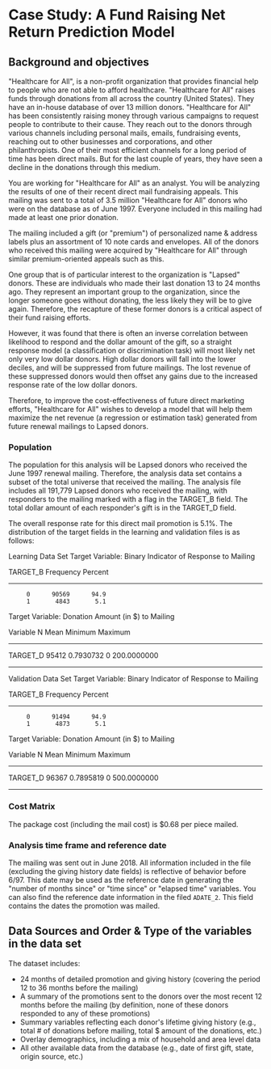 # Case Study: A Fund Raising Net Return Prediction Model

## Background and objectives

"Healthcare for All", is a non-profit organization that provides financial help to people who are not able to afford healthcare. "Healthcare for All" raises funds through donations from all across the country (United States). They have an in-house database of over 13 million donors. "Healthcare for All" has been consistently raising money through various campaigns to request people to contribute to their cause. They reach out to the donors through various channels including personal mails, emails, fundraising events, reaching out to other businesses and corporations, and other philanthropists. One of their most efficient channels for a long period of time has been direct mails. But for the last couple of years, they have seen a decline in the donations through this medium.

You are working for "Healthcare for All" as an analyst. You will be analyzing the results of one of their recent direct mail fundraising appeals. This mailing was sent to a total of 3.5 million "Healthcare for All" donors who were on the database as of June 1997. Everyone included in this mailing had made at least one prior donation.

The mailing included a gift (or "premium") of personalized name & address labels plus an assortment of 10 note cards and envelopes. All of the donors who received this mailing were acquired by "Healthcare for All" through similar premium-oriented appeals such as this.

One group that is of particular interest to the organization is "Lapsed" donors. These are individuals who made their last donation 13 to 24 months ago. They represent an important group to the organization, since the longer someone goes without donating, the less likely they will be to give again. Therefore, the recapture of these former donors is a critical aspect of their fund raising efforts.

However, it was found that there is often an inverse correlation between likelihood to respond and the dollar amount of the gift, so a straight response model (a classification or discrimination task) will most likely net only very low dollar donors. High dollar donors will fall into the lower deciles, and will be suppressed from future mailings. The lost revenue of these suppressed donors would then offset any gains due to the increased response rate of the low dollar donors.

Therefore, to improve the cost-effectiveness of future direct marketing efforts, "Healthcare for All" wishes to develop a model that will help them maximize the net revenue (a regression or estimation task) generated from future renewal mailings to Lapsed donors.

### Population

The population for this analysis will be Lapsed donors who received the June 1997 renewal mailing. Therefore, the analysis data set contains a subset of the total universe that received the mailing. The analysis file includes all 191,779 Lapsed donors who received the mailing, with responders to the mailing marked with a flag in the TARGET_B field. The total dollar amount of each responder's gift is in the TARGET_D field.

The overall response rate for this direct mail promotion is 5.1%. The distribution of the target fields in the learning and validation files is as follows:

Learning Data Set
Target Variable: Binary Indicator of Response to
Mailing

TARGET_B Frequency Percent

---

         0      90569      94.9
         1       4843       5.1

Target Variable: Donation Amount (in \$) to Mailing

Variable N Mean Minimum Maximum

---

TARGET_D 95412 0.7930732 0 200.0000000

---

Validation Data Set
Target Variable: Binary Indicator of Response to
Mailing

TARGET_B Frequency Percent

---

         0      91494      94.9
         1       4873       5.1

Target Variable: Donation Amount (in \$) to Mailing

Variable N Mean Minimum Maximum

---

TARGET_D 96367 0.7895819 0 500.0000000

---

### Cost Matrix

The package cost (including the mail cost) is \$0.68 per piece mailed.

### Analysis time frame and reference date

The mailing was sent out in June 2018. All information included in the file (excluding the giving history date fields) is reflective of behavior before 6/97. This date may be used as the reference date in generating the "number of months since" or "time since" or "elapsed time" variables. You can also find the reference date information in the filed `ADATE_2`. This field contains the dates the promotion was mailed.

## Data Sources and Order & Type of the variables in the data set

The dataset includes:

- 24 months of detailed promotion and giving history (covering the period 12 to 36 months before the mailing)
- A summary of the promotions sent to the donors over the most recent 12 months before the mailing (by definition, none of these donors responded to any of these promotions)
- Summary variables reflecting each donor's lifetime giving history (e.g., total # of donations before mailing, total \$ amount of the donations, etc.)
- Overlay demographics, including a mix of household and area level data
- All other available data from the database (e.g., date of first gift, state, origin source, etc.)
